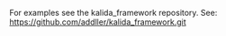 For examples see the kalida_framework repository.
See: https://github.com/addller/kalida_framework.git
